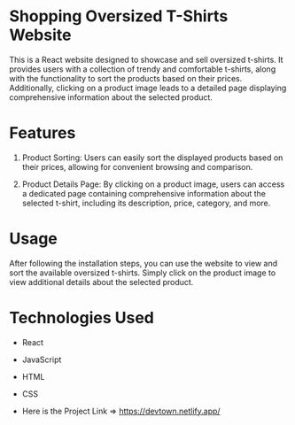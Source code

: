 
# Shopping Oversized T-Shirts Website
This is a React website designed to showcase and sell oversized t-shirts. It provides users with a collection of trendy and comfortable t-shirts, along with the functionality to sort the products based on their prices. Additionally, clicking on a product image leads to a detailed page displaying comprehensive information about the selected product.

# Features

1. Product Sorting: Users can easily sort the displayed products based on their prices, allowing for convenient browsing and comparison.
 
2. Product Details Page: By clicking on a product image, users can access a dedicated page containing comprehensive information about the selected t-shirt, including its description, price, category, and more.

# Usage

After following the installation steps, you can use the website to view and sort the available oversized t-shirts. Simply click on the product image to view additional details about the selected product.

# Technologies Used

- React
- JavaScript
- HTML
- CSS

- Here is the Project Link => https://devtown.netlify.app/
